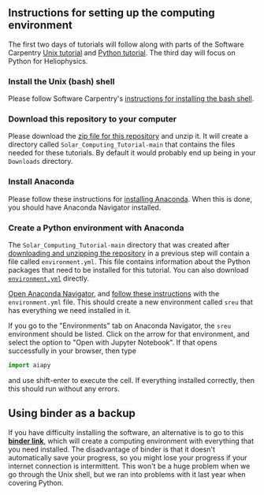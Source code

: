 ## Instructions for setting up the computing environment

The first two days of tutorials will follow along with parts of the Software
Carpentry [Unix tutorial](http://swcarpentry.github.io/shell-novice/) and
[Python tutorial](https://swcarpentry.github.io/python-novice-inflammation/).
The third day will focus on Python for Heliophysics.

### Install the Unix (bash) shell

Please follow Software Carpentry's [instructions for installing the bash
shell](https://carpentries.github.io/workshop-template/#shell).

### Download this repository to your computer

Please download the [zip file for this
repository](https://github.com/namurphy/Solar_Computing_Tutorial/archive/refs/heads/main.zip)
and unzip it.  It will create a directory called `Solar_Computing_Tutorial-main`
that contains the files needed for these tutorials.  By default it would
probably end up being in your `Downloads` directory.

### Install Anaconda

Please follow these instructions for
[installing Anaconda](https://docs.anaconda.com/anaconda/install/).
When this is done, you should have Anaconda Navigator installed.

### Create a Python environment with Anaconda

The `Solar_Computing_Tutorial-main` directory that was created after
[downloading and unzipping the
repository](https://github.com/namurphy/Solar_Computing_Tutorial/blob/main/setup_instructions.md#download-this-repository-to-your-computer) in a previous step will contain a file called
`environment.yml`.  This file contains information about the Python packages
that need to be installed for this tutorial.  You can also download
[`environment.yml`](https://raw.githubusercontent.com/namurphy/Solar_Computing_Tutorial/main/environment.yml) directly.

[Open Anaconda
Navigator](https://docs.anaconda.com/anaconda/user-guide/getting-started/#open-navigator),
and [follow these
instructions](https://docs.anaconda.com/anaconda/navigator/tutorials/manage-environments/#importing-an-environment) 
with the `environment.yml` file.  This should create a new environment
called `sreu` that has everything we need installed in it.

If you go to the "Environments" tab on Anaconda Navigator, the `sreu`
environment should be listed.  Click on the arrow for that 
environment, and select the option to "Open with Jupyter Notebook".
If that opens successfully in your browser, then type
```Python
import aiapy
```
and use shift-enter to execute the cell.  If everything installed correctly,
then this should run without any errors.  

## Using binder as a backup

If you have difficulty installing the software, an alternative is to go to this
**[binder link](https://mybinder.org/v2/gh/namurphy/Solar_Computing_Tutorial/main)**,
which will create a computing environment with everything that you need installed.
The disadvantage of binder is that it doesn't automatically save your progress, so
you might lose your progress if your internet connection is intermittent. This won't
be a huge problem when we go through the Unix shell, but we ran into problems with
it last year when covering Python.
